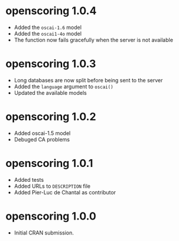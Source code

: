 # openscoring 1.0.4

* Added the `oscai-1.6` model
* Added the `oscai1-4o` model
* The function now fails gracefully when the server is not available

# openscoring 1.0.3

* Long databases are now split before being sent to the server
* Added the `language` argument to `oscai()`
* Updated the available models

# openscoring 1.0.2

* Added oscai-1.5 model
* Debuged CA problems

# openscoring 1.0.1

* Added tests
* Added URLs to `DESCRIPTION` file
* Added Pier-Luc de Chantal as contributor

# openscoring 1.0.0

* Initial CRAN submission.
